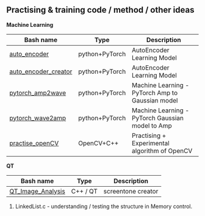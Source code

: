 Practising & training code / method / other ideas
-
**Machine Learning**

| Bash name | Type | Description |
|-------|-------|-------|
| [auto_encoder](https://github.com/JIK-JHONG/practise/tree/main/auto_encoder.py) | python+PyTorch | AutoEncoder Learning Model  |
| [auto_encoder_creator](https://github.com/JIK-JHONG/practise/tree/main/auto_encoder_creator.py) | python+PyTorch | AutoEncoder Learning Model  |
| [pytorch_amp2wave](https://github.com/JIK-JHONG/practise/tree/main/pytorch_amp2wave.py) | python+PyTorch | Machine Learning - PyTorch Amp to Gaussian model  |
| [pytorch_wave2amp](https://github.com/JIK-JHONG/practise/tree/main/pytorch_wave2amp.py) | python+PyTorch | Machine Learning - PyTorch Gaussian model to Amp |
| [practise_openCV](https://github.com/JIK-JHONG/practise/tree/main/practise_openCV.cpp) | OpenCV+C++ | Practising + Experimental algorithm of OpenCV |


**QT**

| Bash name | Type | Description |
|-------|-------|-------|
| [QT_Image_Analysis](https://github.com/JIK-JHONG/practise/tree/main/Image_Analysis) | C++ / QT | screentone creator  |


1. LinkedList.c - understanding / testing the structure in Memory control.
